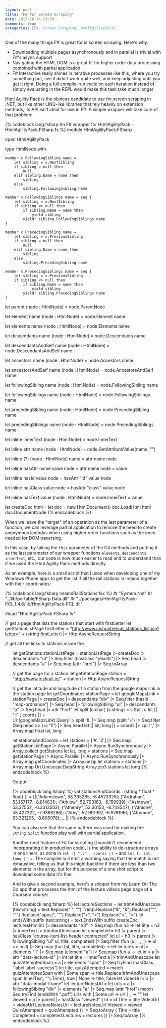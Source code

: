 ```yaml
---
layout: post
title: "F# for Screen Scraping"
date: 2013-10-14 23:50
comments: true
categories: [F#, Screen Scraping, HtmlAgilityPack]
---
```


One of the many things F# is great for is screen scraping. Here's why:

* Downloading multiple pages asynchronously and in parallel is trivial with F#'s async support 
* Navigating the HTML DOM is a great fit for higher order data processing combined with partial application
* F# Interactive really shines in iterative processes like this, where you try something out, see it didn't work quite well, and keep adjusting until you get it right. Doing a full compile-run cycle on each iteration instead of simply evaluating in the REPL would make this task take much longer 

[Html Agility Pack](http://htmlagilitypack.codeplex.com/) is the obvious candidate to use for screen scraping in .NET, but like other LINQ-like libraries that rely heavily on extension methods, its API isn't ideal for use in F#. A simple wrapper will take care of that problem: 

{% codeblock lang:fsharp An F# wrapper for HtmlAgilityPack - HtmlAgilityPack.FSharp.fs %} 
module HtmlAgilityPack.FSharp

open HtmlAgilityPack

type HtmlNode with 
    
    member x.FollowingSibling name = 
        let sibling = x.NextSibling
        if sibling = null then
            null
        elif sibling.Name = name then
            sibling
        else 
            sibling.FollowingSibling name
    
    member x.FollowingSiblings name = seq {
        let sibling = x.NextSibling
        if sibling <> null then
            if sibling.Name = name then
                yield sibling
            yield! sibling.FollowingSiblings name
    }

    member x.PrecedingSibling name = 
        let sibling = x.PreviousSibling
        if sibling = null then
            null
        elif sibling.Name = name then
            sibling
        else 
            sibling.PrecedingSibling name
    
    member x.PrecedingSiblings name = seq {
        let sibling = x.PreviousSibling
        if sibling <> null then
            if sibling.Name = name then
                yield sibling
            yield! sibling.PrecedingSiblings name
    }

let parent (node : HtmlNode) = 
    node.ParentNode

let element name (node : HtmlNode) = 
    node.Element name

let elements name (node : HtmlNode) = 
    node.Elements name

let descendants name (node : HtmlNode) = 
    node.Descendants name

let descendantsAndSelf name (node : HtmlNode) = 
    node.DescendantsAndSelf name

let ancestors name (node : HtmlNode) = 
    node.Ancestors name

let ancestorsAndSelf name (node : HtmlNode) = 
    node.AncestorsAndSelf name

let followingSibling name (node : HtmlNode) = 
    node.FollowingSibling name

let followingSiblings name (node : HtmlNode) = 
    node.FollowingSiblings name

let precedingSibling name (node : HtmlNode) = 
    node.PrecedingSibling name

let precedingSiblings name (node : HtmlNode) = 
    node.PrecedingSiblings name

let inline innerText (node : HtmlNode) = 
    node.InnerText

let inline attr name (node : HtmlNode) = 
    node.GetAttributeValue(name, "")

let inline (?) (node : HtmlNode) name = 
    attr name node

let inline hasAttr name value node = 
    attr name node = value

let inline hasId value node = 
    hasAttr "id" value node

let inline hasClass value node = 
    hasAttr "class" value node

let inline hasText value (node : HtmlNode) = 
    node.InnerText = value

let createDoc html =
    let doc = new HtmlDocument()
    doc.LoadHtml html
    doc.DocumentNode
{% endcodeblock %}

When we leave the "target" of an operation as the last parameter of a function, we can leverage partial application to remove the need to create anonymous lambdas when using higher order functions such as the ones needed for DOM traversing.

In this case, by taking the `this` parameter of the C# methods and putting it as the last parameter of our wrapper functions `elements`, `descendants`, `innerText`, etc., our code is now much easier to read and to understand than if we used the Html Agility Pack methods directly.

As an example, here is a small script that I used when developing one of my Windows Phone apps to get the list if all the rail stations in Ireland together with their coordinates:
 
{% codeblock lang:fsharp IrelandRailStations.fsx %} 
#r "System.Net"
#r "../lib/portable/FSharp.Data.dll"
#r "../packages/HtmlAgilityPack-PCL.1.4.6/lib/HtmlAgilityPack-PCL.dll"

#load "HtmlAgilityPack.FSharp.fs"

// get a page that lists the stations that start with firstLetter
let getStationListPage firstLetter = 
    "http://www.irishrail.ie/cat_stations_list.jsp?letter=" + (string firstLetter)
    |> Http.AsyncRequestString

// get all the links to stations inside the <ul class="results">
let getStations stationListPage =
    stationListPage
    |> createDoc
    |> descendants "ul"
    |> Seq.filter (hasClass "results")
    |> Seq.head
    |> descendants "a"
    |> Seq.map (attr "href")
    |> Seq.toArray

// get the page for a station
let getStationPage station =
    "http://www.irishrail.ie/" + station
    |> Http.AsyncRequestString

// get the latitude and longitude of a station from the google maps link in the station page
let getCoordinates stationPage = 
    let googleMapsLink = 
        stationPage
        |> createDoc
        |> descendants "div"
        |> Seq.filter (hasId "map-ordnance")
        |> Seq.head
        |> followingSibling "ul"
        |> descendants "a"
        |> Seq.head
        |> attr "href"
    let split (c:char) (s:string) = s.Split c
    let [| "ll" ; coords |] =        
        Uri(googleMapsLink).Query
        |> split '&'
        |> Seq.map (split '=')
        |> Seq.filter (Seq.head >> (=) "ll")
        |> Seq.head
    let [| lat; long |] = coords |> split ',' |> Array.map float
    lat, long

let stationsAndCoords =
    let stations = 
        ['A'..'Z'] 
        |> Seq.map getStationListPage
        |> Async.Parallel
        |> Async.RunSynchronously
        |> Array.collect getStations
    let lat, long = 
        stations
        |> Seq.map getStationPage
        |> Async.Parallel
        |> Async.RunSynchronously
        |> Array.map getCoordinates
        |> Array.unzip
    let stations = 
        stations
        |> Array.map Uri.UnescapeDataString
    Array.zip3 stations lat long
{% endcodeblock %}

Output:

{% codeblock lang:fsharp %}
val stationsAndCoords : (string * float * float) [] =
  [|("Adamstown", 53.335285, -6.4523325); ("Ardrahan", 53.157177, -8.814831);
    ("Arklow", 52.793163, -6.159939); ("Ashtown", 53.37552, -6.3313503);
    ("Athenry", 53.30153, -8.748547); ("Athlone", 53.427322, -7.9368286);
    ("Athy", 52.991997, -6.976196); ("Attymon", 53.321205, -8.606078);
	...|]
{% endcodeblock %}

You can also see that the same pattern was used for making the `String.Split` function play well with partial application.

Another neat feature of F# for scripting (I wouldn't recommend incorporating it in production code), is the ability to de-structure arrays in one liners, as done in `let [| "ll" ; coords |] =` and `let [| lat; long |] =`. The compiler will emit a warning saying that the match is not exhaustive, telling us that this might backfire if there are less than two elements in the array, but for the purpose of a one shot script to download some data it's fine.

And to give a second example, here's a snippet from my Learn On The Go app that processes the html of the lecture videos page page of a Coursera course:

{% codeblock lang:fsharp %}
let lectureSections = 
    let trimAndUnescape (text:string) = text.Replace("&nbsp;", "").Trim().Replace("&amp;", "&").Replace("&quot;", "\"").Replace("apos;", "'").Replace("&lt;", "<").Replace("&gt;", ">")
    let endsWith suffix (text:string) = text.EndsWith suffix
    createDoc lecturesHtmlStr
    |> descendants "h3"
    |> Seq.map (fun h3 ->
        let title = h3 |> innerText |> trimAndUnescape
        let completed = h3 |> parent |> hasClass "course-item-list-header contracted"
        let ul = 
            h3 
            |> parent
            |> followingSibling "ul"
        ul, title, completed)
    |> Seq.filter (fun (ul, _, _) -> ul <> null)
    |> Seq.map (fun (ul, title, completed) -> 
        let lectures =
            ul
            |> elements "li"
            |> Seq.map (element "a")
            |> Seq.map (fun a ->
                let id = a |> attr "data-lecture-id" |> int
                let title = innerText a |> trimAndUnescape
                let quizAttemptedSpan = a |> elements "span" |> Seq.tryFind (hasClass "label label-success")
                let title, quizAttempted =
                    match quizAttemptedSpan with
                    | Some span ->
                        title.Replace(trimAndUnescape span.InnerText, "").Trim(), true
                    | None -> title, false
                let videoUrl = a |> attr "data-modal-iframe" 
                let lectureNotesUrl = 
                    let urls = a |> followingSibling "div" 
                                 |> elements "a" 
                                 |> Seq.map (attr "href") 
                    match Seq.tryFind (endsWith ".pdf") urls with
                    | Some url -> url
                    | _ -> ""
                let viewed = a |> parent |> hasClass "viewed"
                { Id = id
                  Title = title
                  VideoUrl = videoUrl
                  LectureNotesUrl = lectureNotesUrl
                  Viewed = viewed 
                  QuizAttempted = quizAttempted })
            |> Seq.toArray
        { Title = title
          Completed = completed
          Lectures = lectures })
    |> Seq.toArray 
{% endcodeblock %}
